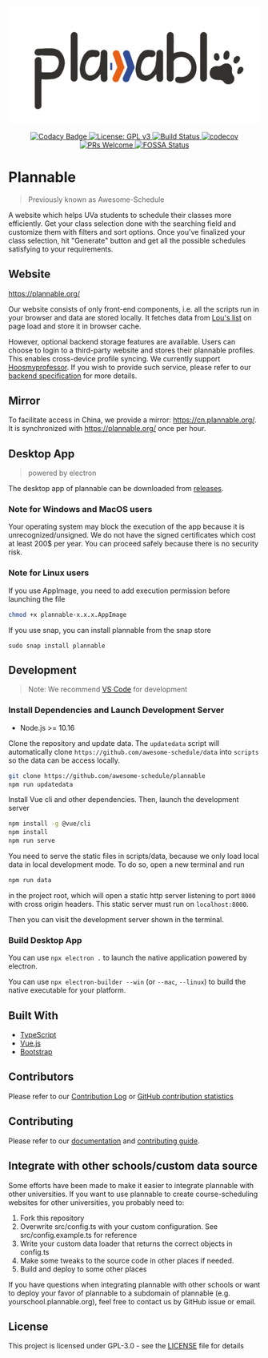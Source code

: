 <p align="center"><img src="./src/assets/cover.jpg" width="560px" alt="cover"/></p>

<p align="center">
    <a href="https://www.codacy.com/manual/hanzhi713/plannable?utm_source=github.com&utm_medium=referral&utm_content=awesome-schedule/plannable&utm_campaign=Badge_Grade"
        rel="nofollow">
        <img src="https://api.codacy.com/project/badge/Grade/255cd2c2c4d4459f81bbd9c685471ef8" alt="Codacy Badge" />
    </a>
    <a href="https://www.gnu.org/licenses/gpl-3.0" rel="nofollow">
        <img src="https://img.shields.io/badge/License-GPLv3-blue.svg" alt="License: GPL v3" />
    </a>
    <a href="https://travis-ci.org/awesome-schedule/" rel="nofollow">
        <img src="https://travis-ci.org/awesome-schedule/plannable.svg?branch=master" alt="Build Status" />
    </a>
    <a href="https://codecov.io/gh/awesome-schedule/plannable" rel="nofollow">
        <img src="https://codecov.io/gh/awesome-schedule/plannable/branch/master/graph/badge.svg" alt="codecov" />
    </a>
    <a href="http://makeapullrequest.com" rel="nofollow">
        <img src="https://img.shields.io/badge/PRs-welcome-brightgreen.svg?style=flat-square" alt="PRs Welcome" />
    </a>
    <a href="https://app.fossa.io/projects/git%2Bgithub.com%2Fawesome-schedule%2Fplannable?ref=badge_shield"
        rel="nofollow">
        <img src="https://app.fossa.io/api/projects/git%2Bgithub.com%2Fawesome-schedule%2Fplannable.svg?type=shield"
            alt="FOSSA Status" />
    </a>
</p>

# Plannable

> Previously known as Awesome-Schedule

A website which helps UVa students to schedule their classes more efficiently. Get your class selection done with the searching field and customize them with filters and sort options. Once you've finalized your class selection, hit "Generate" button and get all the possible schedules satisfying to your requirements.

## Website

https://plannable.org/

Our website consists of only front-end components, i.e. all the scripts run in your browser and data are stored locally. It fetches data from [Lou's list](https://rabi.phys.virginia.edu/mySIS/CS2/) on page load and store it in browser cache.

However, optional backend storage features are available. Users can choose to login to a third-party website and stores their plannable profiles. This enables cross-device profile syncing. We currently support [Hoosmyprofessor](https://match.msnatuva.org). If you wish to provide such service, please refer to our [backend specification](./docs/Backend%20Specification.md) for more details. 

## Mirror

To facilitate access in China, we provide a mirror: https://cn.plannable.org/. It is synchronized with https://plannable.org/ once per hour.

## Desktop App

> powered by electron

The desktop app of plannable can be downloaded from [releases](https://github.com/awesome-schedule/plannable/releases). 

### Note for Windows and MacOS users

Your operating system may block the execution of the app because it is unrecognized/unsigned. We do not have the signed certificates which cost at least 200$ per year. You can proceed safely because there is no security risk. 

### Note for Linux users

If you use AppImage, you need to add execution permission before launching the file

```bash
chmod +x plannable-x.x.x.AppImage
```

If you use snap, you can install plannable from the snap store

```
sudo snap install plannable
```

## Development

> Note: We recommend [VS Code](https://code.visualstudio.com/) for development

### Install Dependencies and Launch Development Server

-   Node.js >= 10.16

Clone the repository and update data. The `updatedata` script will automatically clone `https://github.com/awesome-schedule/data` into `scripts` so the data can be access locally. 

```bash
git clone https://github.com/awesome-schedule/plannable
npm run updatedata
```

Install Vue cli and other dependencies. Then, launch the development server

```bash
npm install -g @vue/cli
npm install
npm run serve
```

You need to serve the static files in scripts/data, because we only load local data in local development mode. To do so, open a new terminal and run

```bash
npm run data
```

in the project root, which will open a static http server listening to port `8000` with cross origin headers. This static server must run on `localhost:8000`. 

Then you can visit the development server shown in the terminal.

### Build Desktop App

You can use `npx electron .` to launch the native application powered by electron. 

You can use `npx electron-builder --win` (or `--mac`, `--linux`) to build the native executable for your platform. 

## Built With

-   [TypeScript](https://www.typescriptlang.org)
-   [Vue.js](https://vuejs.org)
-   [Bootstrap](https://getbootstrap.com/)

## Contributors

Please refer to our [Contribution Log](docs/Contribution.md) or [GitHub contribution statistics](https://github.com/OAHC2022/UVaAutoScheduler/graphs/contributors)

## Contributing

Please refer to our [documentation](docs/README.md) and [contributing guide](docs/CONTRIBUTING.md).

## Integrate with other schools/custom data source

Some efforts have been made to make it easier to integrate plannable with other universities. If you want to use plannable to create course-scheduling websites for other universities, you probably need to:

1. Fork this repository
2. Overwrite src/config.ts with your custom configuration. See src/config.example.ts for reference
3. Write your custom data loader that returns the correct objects in config.ts
4. Make some tweaks to the source code in other places if needed. 
5. Build and deploy to some other places

If you have questions when integrating plannable with other schools or want to deploy your favor of plannable to a subdomain of plannable (e.g. yourschool.plannable.org), feel free to contact us by GitHub issue or email. 

## License

This project is licensed under GPL-3.0 - see the [LICENSE](LICENSE) file for details
